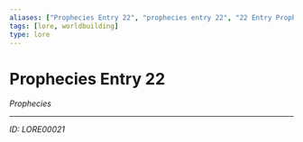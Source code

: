 ```yaml
---
aliases: ["Prophecies Entry 22", "prophecies entry 22", "22 Entry Prophecies"]
tags: [lore, worldbuilding]
type: lore
---
```


# Prophecies Entry 22

*Prophecies*

---
*ID: LORE00021*